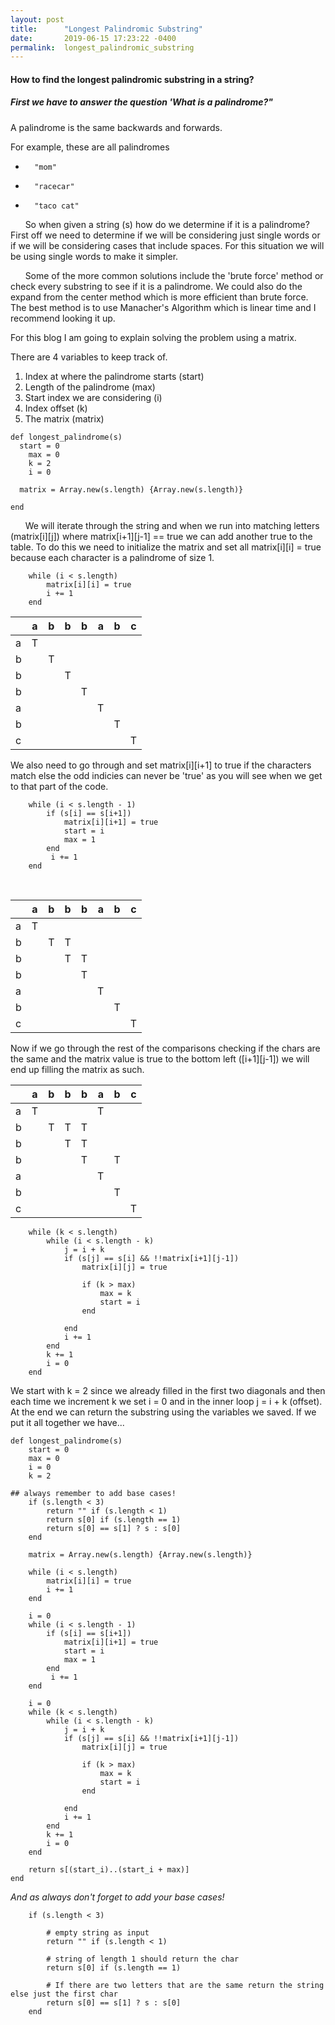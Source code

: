 ```yaml
---
layout: post
title:      "Longest Palindromic Substring"
date:       2019-06-15 17:23:22 -0400
permalink:  longest_palindromic_substring
---
```



#### How to find the longest palindromic substring in a string?


##### First we have to answer the question 'What is a palindrome?"


A palindrome is the same backwards and forwards.


For example, these are all palindromes


  *       "mom"
  *       "racecar"
  *       "taco cat"



&nbsp;&nbsp;&nbsp;&nbsp;&nbsp;&nbsp;So when given a string (s) how do we determine if it is a palindrome? First off we need to determine if we will be considering just single words or if we will be considering cases that include spaces. For this situation we will be using single words to make it simpler.




&nbsp;&nbsp;&nbsp;&nbsp;&nbsp;&nbsp;Some of the more common solutions include the 'brute force' method or check every substring to see if it is a palindrome. We could also do the expand from the center method which is more efficient than brute force. The best method is to use Manacher's Algorithm which is linear time and I recommend looking it up.



For this blog I am going to explain solving the problem using a matrix.

There are 4 variables to keep track of.
1. Index at where the palindrome starts (start)
2. Length of the palindrome (max)
3. Start index we are considering (i)
4. Index offset (k)
5. The matrix (matrix)




```
def longest_palindrome(s)
  start = 0
	max = 0
	k = 2
	i = 0
	
  matrix = Array.new(s.length) {Array.new(s.length)}

end
```



&nbsp;&nbsp;&nbsp;&nbsp;&nbsp;&nbsp;We will iterate through the string and when we run into matching letters (matrix\[i][j]) where matrix\[i+1][j-1] == true we can add another true to the table. To do this we need to initialize the matrix and set all matrix\[i][i] = true because each character is a palindrome of size 1.



```
    while (i < s.length)
        matrix[i][i] = true
        i += 1
    end
```



|   | a | b | b | b | a | b | c |
|---|---|---|:-:|---|---|---|---|
| a | T |   |   |   |   |   |   |
| b |   | T |   |   |   |   |   |
| b |   |   | T |   |   |   |   |
| b |   |   |   | T |   |   |   |
| a |   |   |   |   | T |   |   |
| b |   |   |   |   |   | T |   |
| c |   |   |   |   |   |   | T |



We also need to go through and set matrix\[i][i+1] to true if the characters match else the odd indicies can never be 'true' as you will see when we get to that part of the code.



```
    while (i < s.length - 1)
        if (s[i] == s[i+1])
            matrix[i][i+1] = true
            start = i
            max = 1
        end
         i += 1
    end
```

</br>


|   | a | b | b | b | a | b | c |
|---|---|---|:-:|---|---|---|---|
| a | T |   |   |   |   |   |   |
| b |   | T | T |   |   |   |   |
| b |   |   | T | T |   |   |   |
| b |   |   |   | T |   |   |   |
| a |   |   |   |   | T |   |   |
| b |   |   |   |   |   | T |   |
| c |   |   |   |   |   |   | T |




Now if we go through the rest of the comparisons checking if the chars are the same and the matrix value is true to the bottom left (\[i+1][j-1]) we will end up filling the matrix as such.




|   | a | b | b | b | a | b | c |
|---|---|---|:-:|---|---|---|---|
| a | T |   |   |   | T |   |   |
| b |   | T | T | T |   |   |   |
| b |   |   | T | T |   |   |   |
| b |   |   |   | T |   | T |   |
| a |   |   |   |   | T |   |   |
| b |   |   |   |   |   | T |   |
| c |   |   |   |   |   |   | T |



```
    while (k < s.length)
        while (i < s.length - k)
            j = i + k
            if (s[j] == s[i] && !!matrix[i+1][j-1])
                matrix[i][j] = true

                if (k > max)
                    max = k
                    start = i
                end

            end
            i += 1
        end
        k += 1
        i = 0
    end
```


We start with k = 2 since we already filled in the first two diagonals and then each time we increment k we set i = 0 and in the inner loop j = i + k (offset). At the end we can return the substring using the variables we saved. If we put it all together we have...




```
def longest_palindrome(s)
    start = 0
    max = 0
    i = 0
    k = 2

## always remember to add base cases!
    if (s.length < 3)
        return "" if (s.length < 1)
        return s[0] if (s.length == 1)
        return s[0] == s[1] ? s : s[0]
    end

    matrix = Array.new(s.length) {Array.new(s.length)}

    while (i < s.length)
        matrix[i][i] = true
        i += 1
    end

    i = 0
    while (i < s.length - 1)
        if (s[i] == s[i+1])
            matrix[i][i+1] = true
            start = i
            max = 1
        end
         i += 1
    end

    i = 0
    while (k < s.length)
        while (i < s.length - k)
            j = i + k
            if (s[j] == s[i] && !!matrix[i+1][j-1])
                matrix[i][j] = true

                if (k > max)
                    max = k
                    start = i
                end

            end
            i += 1
        end
        k += 1
        i = 0
    end

    return s[(start_i)..(start_i + max)]
end

```


*And as always don't forget to add your base cases!*


```
    if (s.length < 3)
		
		# empty string as input
        return "" if (s.length < 1)
				
		# string of length 1 should return the char
        return s[0] if (s.length == 1)
				
		# If there are two letters that are the same return the string else just the first char
        return s[0] == s[1] ? s : s[0]
    end
```
